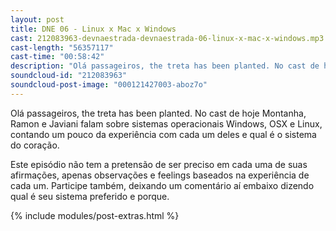 ```yaml
---
layout: post
title: DNE 06 - Linux x Mac x Windows
cast: 212083963-devnaestrada-devnaestrada-06-linux-x-mac-x-windows.mp3
cast-length: "56357117"
cast-time: "00:58:42"
description: "Olá passageiros, the treta has been planted. No cast de hoje Montanha, Ramon e Javiani falam sobre sistemas operacionais Windows, OSX e Linux, contando um pouco da  experiência com cada um deles e qual é o sistema do coração."
soundcloud-id: "212083963"
soundcloud-post-image: "000121427003-aboz7o"
---
```


Olá passageiros, the treta has been planted. No cast de hoje Montanha, Ramon e Javiani falam sobre sistemas operacionais Windows, OSX e Linux, contando um pouco da  experiência com cada um deles e qual é o sistema do coração.

Este episódio não tem a pretensão de ser preciso em cada uma de suas afirmações, apenas observações e feelings baseados na experiência de cada um. Participe também, deixando um comentário aí embaixo dizendo qual é seu sistema preferido e porque.

{% include modules/post-extras.html %}